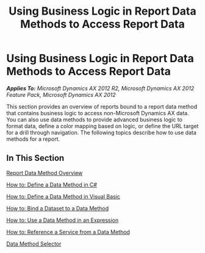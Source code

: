 ﻿---
title: Using Business Logic in Report Data Methods to Access Report Data
TOCTitle: Using Business Logic in Report Data Methods to Access Report Data
ms:assetid: 2afe6073-cf98-436d-add7-7a54008a8b78
ms:mtpsurl: https://technet.microsoft.com/en-us/library/Cc585863(v=AX.60)
ms:contentKeyID: 28119325
ms.date: 04/17/2013
mtps_version: v=AX.60
---

# Using Business Logic in Report Data Methods to Access Report Data 


_**Applies To:** Microsoft Dynamics AX 2012 R2, Microsoft Dynamics AX 2012 Feature Pack, Microsoft Dynamics AX 2012_

This section provides an overview of reports bound to a report data method that contains business logic to access non-Microsoft Dynamics AX data. You can also use data methods to provide advanced business logic to format data, define a color mapping based on logic, or define the URL target for a drill through navigation. The following topics describe how to use data methods for a report.

## In This Section

[Report Data Method Overview](report-data-method-overview.md)

[How to: Define a Data Method in C\#](how-to-define-a-data-method-in-csharp.md)

[How to: Define a Data Method in Visual Basic](how-to-define-a-data-method-in-visual-basic.md)

[How to: Bind a Dataset to a Data Method](how-to-bind-a-dataset-to-a-data-method.md)

[How to: Use a Data Method in an Expression](how-to-use-a-data-method-in-an-expression.md)

[How to: Reference a Service from a Data Method](https://technet.microsoft.com/en-us/library/hh538452\(v=ax.60\))

[Data Method Selector](data-method-selector.md)

